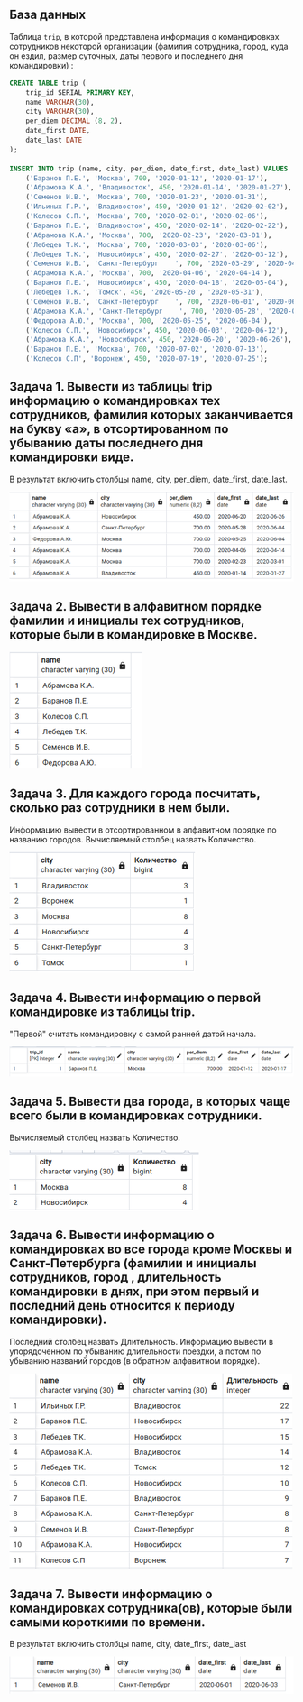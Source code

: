 ## База данных 

Таблица `trip`, в которой представлена информация о командировках сотрудников некоторой организации (фамилия сотрудника, город, куда он ездил, размер суточных, даты первого и последнего дня командировки) :

```sql
CREATE TABLE trip (
    trip_id SERIAL PRIMARY KEY,
    name VARCHAR(30),
    city VARCHAR(30),
    per_diem DECIMAL (8, 2),
    date_first DATE,
    date_last DATE
);

INSERT INTO trip (name, city, per_diem, date_first, date_last) VALUES 
    ('Баранов П.Е.', 'Москва', 700, '2020-01-12', '2020-01-17'),
    ('Абрамова К.А.', 'Владивосток', 450, '2020-01-14', '2020-01-27'),
    ('Семенов И.В.', 'Москва', 700, '2020-01-23', '2020-01-31'),
    ('Ильиных Г.Р.', 'Владивосток', 450, '2020-01-12', '2020-02-02'),
    ('Колесов С.П.', 'Москва', 700, '2020-02-01', '2020-02-06'),
    ('Баранов П.Е.', 'Владивосток', 450, '2020-02-14', '2020-02-22'),
    ('Абрамова К.А.', 'Москва', 700, '2020-02-23', '2020-03-01'),
    ('Лебедев Т.К.', 'Москва', 700, '2020-03-03', '2020-03-06'),
    ('Лебедев Т.К.', 'Новосибирск', 450, '2020-02-27', '2020-03-12'),
    ('Семенов И.В.', 'Санкт-Петербург    ', 700, '2020-03-29', '2020-04-05'),
    ('Абрамова К.А.', 'Москва', 700, '2020-04-06', '2020-04-14'),
    ('Баранов П.Е.', 'Новосибирск', 450, '2020-04-18', '2020-05-04'),
    ('Лебедев Т.К.', 'Томск', 450, '2020-05-20', '2020-05-31'),
    ('Семенов И.В.', 'Санкт-Петербург    ', 700, '2020-06-01', '2020-06-03'),
    ('Абрамова К.А.', 'Санкт-Петербург    ', 700, '2020-05-28', '2020-06-04'),
    ('Федорова А.Ю.', 'Москва', 700, '2020-05-25', '2020-06-04'),
    ('Колесов С.П.', 'Новосибирск', 450, '2020-06-03', '2020-06-12'),
    ('Абрамова К.А.', 'Новосибирск', 450, '2020-06-20', '2020-06-26'),
    ('Баранов П.Е.', 'Москва', 700, '2020-07-02', '2020-07-13'),
    ('Колесов С.П', 'Воронеж', 450, '2020-07-19', '2020-07-25');  

```

## Задача 1. Вывести из таблицы trip информацию о командировках тех сотрудников, фамилия которых заканчивается на букву «а», в отсортированном по убыванию даты последнего дня командировки виде. 

В результат включить столбцы name, city, per_diem, date_first, date_last.

![alt text](image-12.png)

## Задача 2. Вывести в алфавитном порядке фамилии и инициалы тех сотрудников, которые были в командировке в Москве.

![alt text](image-13.png)

## Задача 3. Для каждого города посчитать, сколько раз сотрудники в нем были.  
Информацию вывести в отсортированном в алфавитном порядке по названию городов. Вычисляемый столбец назвать Количество. 

![alt text](image-14.png)

## Задача 4. Вывести информацию о первой  командировке из таблицы trip. 
"Первой" считать командировку с самой ранней датой начала.

![alt text](image-15.png)


## Задача 5. Вывести два города, в которых чаще всего были в командировках сотрудники. 
Вычисляемый столбец назвать Количество.

![alt text](image-16.png)


## Задача 6. Вывести информацию о командировках во все города кроме Москвы и Санкт-Петербурга (фамилии и инициалы сотрудников, город ,  длительность командировки в днях, при этом первый и последний день относится к периоду командировки). 
Последний столбец назвать Длительность. Информацию вывести в упорядоченном по убыванию длительности поездки, а потом по убыванию названий городов (в обратном алфавитном порядке).

![alt text](image-17.png)

## Задача 7. Вывести информацию о командировках сотрудника(ов), которые были самыми короткими по времени. 
В результат включить столбцы name, city, date_first, date_last

![alt text](image-18.png)